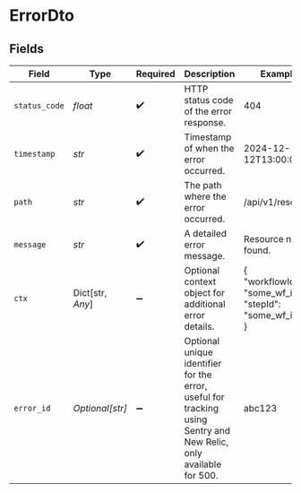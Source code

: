 # ErrorDto


## Fields

| Field                                                                                                                    | Type                                                                                                                     | Required                                                                                                                 | Description                                                                                                              | Example                                                                                                                  |
| ------------------------------------------------------------------------------------------------------------------------ | ------------------------------------------------------------------------------------------------------------------------ | ------------------------------------------------------------------------------------------------------------------------ | ------------------------------------------------------------------------------------------------------------------------ | ------------------------------------------------------------------------------------------------------------------------ |
| `status_code`                                                                                                            | *float*                                                                                                                  | :heavy_check_mark:                                                                                                       | HTTP status code of the error response.                                                                                  | 404                                                                                                                      |
| `timestamp`                                                                                                              | *str*                                                                                                                    | :heavy_check_mark:                                                                                                       | Timestamp of when the error occurred.                                                                                    | 2024-12-12T13:00:00Z                                                                                                     |
| `path`                                                                                                                   | *str*                                                                                                                    | :heavy_check_mark:                                                                                                       | The path where the error occurred.                                                                                       | /api/v1/resource                                                                                                         |
| `message`                                                                                                                | *str*                                                                                                                    | :heavy_check_mark:                                                                                                       | A detailed error message.                                                                                                | Resource not found.                                                                                                      |
| `ctx`                                                                                                                    | Dict[str, *Any*]                                                                                                         | :heavy_minus_sign:                                                                                                       | Optional context object for additional error details.                                                                    | {<br/>"workflowId": "some_wf_id",<br/>"stepId": "some_wf_id"<br/>}                                                       |
| `error_id`                                                                                                               | *Optional[str]*                                                                                                          | :heavy_minus_sign:                                                                                                       | Optional unique identifier for the error, useful for tracking using Sentry and <br/>      New Relic, only available for 500. | abc123                                                                                                                   |